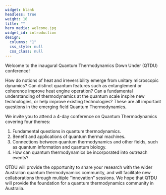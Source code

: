 ```yaml
---
widget: blank
headless: true
weight: 10
title: ""
hero_media: welcome.jpg
widget_id: introduction
design:
  columns: "1"
  css_style: null
  css_class: null
---
```

Welcome to the inaugural Quantum Thermodynamics Down Under (QTDU) conference!

How do notions of heat and irreversibility emerge from unitary microscopic dynamics? Can distinct quantum features such as entanglement or coherence improve heat engine operation? Can a fundamental understanding of thermodynamics at the quantum scale inspire new technologies, or help improve existing technologies? These are all important questions in the emerging field Quantum Thermodynamics.

We invite you to attend a 4-day conference on Quantum Thermodynamics covering four themes:

1.	Fundamental questions in quantum thermodynamics.
2.	Benefit and applications of quantum thermal machines.
3.	Connections between quantum thermodynamics and other fields, such as quantum information and quantum biology.
4.	How can quantum thermodynamics be incorporated into outreach events?

QTDU will provide the opportunity to share your research with the wider Australian quantum thermodynamics community, and will facilitate new collaborations through multiple “innovation” sessions. We hope that QTDU will provide the foundation for a quantum thermodynamics community in Australia.
